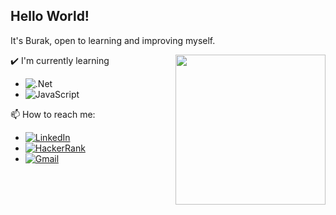 ## Hello World!






It's Burak, open to learning and improving myself.

<img align= "right" width= "240" src= "https://pa1.narvii.com/6580/8098c6e9207376889eeb0532d9f5a0723c4d73f5_hq.gif"/>



✔️ I'm currently learning

- ![.Net](https://img.shields.io/badge/.NET-5C2D91?style=for-the-badge&logo=.net&logoColor=white)
- ![JavaScript](https://img.shields.io/badge/javascript-%23323330.svg?style=for-the-badge&logo=javascript&logoColor=%23F7DF1E)

📫 How to reach me: 
- [![LinkedIn](https://img.shields.io/badge/linkedin-%230077B5.svg?style=for-the-badge&logo=linkedin&logoColor=white)](https://www.linkedin.com/in/burakyuzz/)
- [![HackerRank](https://img.shields.io/badge/-Hackerrank-2EC866?style=for-the-badge&logo=HackerRank&logoColor=white)](https://www.hackerrank.com/burakyuzz)
- [![Gmail](https://img.shields.io/badge/Gmail-D14836?style=for-the-badge&logo=gmail&logoColor=white)](burakyuzz@gmail.com)



